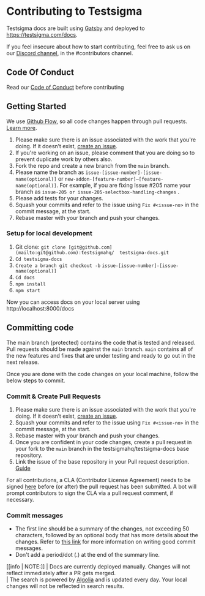 # Contributing to Testsigma

Testsigma docs are built using [Gatsby](https://www.gatsbyjs.com/) and deployed to https://testsigma.com/docs.

If you feel insecure about how to start contributing, feel free to ask us on our [Discord channel](https://discord.com/invite/5caWS7R6QX), in the #contributors channel. 

## **Code Of Conduct**
Read our [Code of Conduct](CODE_OF_CONDUCT.md) before contributing

## **Getting Started** 

We use [Github Flow](https://guides.github.com/introduction/flow/index.html), so all code changes happen through pull requests. [Learn more](https://blog.scottlowe.org/2015/01/27/using-fork-branch-git-workflow/). 

 1. Please make sure there is an issue associated with the work that you're doing. If it doesn’t exist, [create an issue](https://github.com/testsigmahq/testsigma-docs/issues/new/choose).
 2. If you're working on an issue, please comment that you are doing so to prevent duplicate work by others also.
 3. Fork the repo and create a new branch from the <code>main</code> branch.
 4. Please name the branch as <code>issue-[issue-number]-[issue-name(optional)]</code> or <code>new-addon-[feature-number]–[feature-name(optional)]</code>. For example, if you are fixing Issue #205 name your branch as <code>issue-205 or  issue-205-selectbox-handling-changes</code> .
 5. Please add tests for your changes.
 6. Squash your commits and refer to the issue using `Fix #<issue-no>` in the commit message, at the start.
 7. Rebase master with your branch and push your changes.

### **Setup for local development**

 1. Git clone:  `git clone [git@github.com](mailto:git@github.com):testsigmahq/  testsigma-docs.git `
 2. `Cd testsigma-docs`
 3. `Create a branch git checkout -b`
     <code>issue-[issue-number]-[issue-name(optional)]</code>
 4. `Cd docs`
 5. `npm install`
 6. `npm start `

Now you can access docs on your local server using http://localhost:8000/docs

## **Committing code**

The main branch (protected) contains the code that is tested and released. 
Pull requests should be made against the <code>main</code> branch. <code>main</code> contains all of the new features and fixes that are under testing and ready to go out in the next release.

Once you are done with the code changes on your local machine, follow the below steps to commit.

### **Commit & Create Pull Requests**

1. Please make sure there is an issue associated with the work that you're doing. If it doesn’t exist, [create an issue](https://github.com/testsigmahq/testsigma-docs/issues/new/choose).
2. Squash your commits and refer to the issue using `Fix #<issue-no>` in the commit message, at the start.
3. Rebase master with your branch and push your changes.
4. Once you are confident in your code changes, create a pull request in your fork to the <code>main</code> branch in the testsigmahq/testsigma-docs base repository.
5. Link the issue of the base repository in your Pull request description. [Guide](https://docs.github.com/en/free-pro-team@latest/github/managing-your-work-on-github/linking-a-pull-request-to-an-issue)

For all contributions, a CLA (Contributor License Agreement) needs to be signed [here](https://cla-assistant.io/testsigmahq/testsigma-docs) before (or after) the pull request has been submitted. A bot will prompt contributors to sign the CLA via a pull request comment, if necessary.

### **Commit messages**

- The first line should be a summary of the changes, not exceeding 50 characters, followed   by an optional body that has more details about the changes. Refer to [this link](https://github.com/erlang/otp/wiki/writing-good-commit-messages) for more information on writing good commit messages.
- Don't add a period/dot (.) at the end of the summary line.

[[info | NOTE:]]
| Docs are currently deployed manually. Changes will not reflect immediately after a PR gets merged. <br>
| The search is powered by [Algolia](https://www.algolia.com/) and is updated every day. Your local changes will not be reflected in search results.
